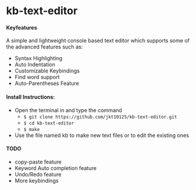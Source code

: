 # kb-text-editor

#### Keyfeatures
A simple and lightweight console based text editor which supports some of the advanced features such as: <br />
  + Syntax Highlighting <br />
  + Auto Indentation <br />
  + Customizable Keybindings <br />
  + Find word support
  + Auto-Parentheses Feature



#### Install Instructions:
  + Open the terminal in and type the command
    + `$ git clone https://github.com/jkt10125/kb-text-editor.git`
    + `$ cd kb-text-editor`
    + `$ make`
  + Use the file named kb to make new text files or to edit the existing ones




#### TODO
  + copy-paste feature
  + Keyword Auto completion feature
  + Undo/Redo feature
  + More keybindings
